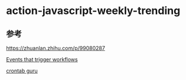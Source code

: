# action-javascript-weekly-trending

## 参考

https://zhuanlan.zhihu.com/p/99080287

[Events that trigger workflows](https://docs.github.com/en/free-pro-team@latest/actions/reference/events-that-trigger-workflows#scheduled-events-schedule)

[crontab guru](https://crontab.guru/examples.html)

